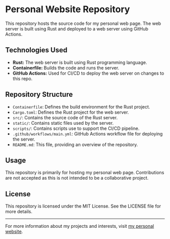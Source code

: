 # Personal Website Repository

This repository hosts the source code for my personal web page. The web server is built using Rust and deployed to a web server using GitHub Actions.

## Technologies Used

- **Rust:** The web server is built using Rust programming language.
- **Containerfile:** Builds the code and runs the server.
- **GitHub Actions:** Used for CI/CD to deploy the web server on changes to this repo.

## Repository Structure

- `Containerfile`: Defines the build environment for the Rust project.
- `Cargo.toml`: Defines the Rust project for the web server.
- `src/`: Contains the source code of the Rust server.
- `static/`: Contains static files used by the server.
- `scripts/`: Contains scripts use to support the CI/CD pipeline.
- `.github/workflows/main.yml`: GitHub Actions workflow file for deploying the server.
- `README.md`: This file, providing an overview of the repository.

## Usage

This repository is primarily for hosting my personal web page. Contributions are not accepted as this is not intended to be a collaborative project.

## License

This repository is licensed under the MIT License. See the LICENSE file for more details.

---

For more information about my projects and interests, visit [my personal website](http://www.colegrim.com).
